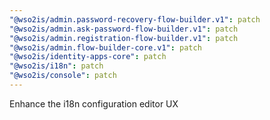 ```yaml
---
"@wso2is/admin.password-recovery-flow-builder.v1": patch
"@wso2is/admin.ask-password-flow-builder.v1": patch
"@wso2is/admin.registration-flow-builder.v1": patch
"@wso2is/admin.flow-builder-core.v1": patch
"@wso2is/identity-apps-core": patch
"@wso2is/i18n": patch
"@wso2is/console": patch
---
```


Enhance the i18n configuration editor UX
